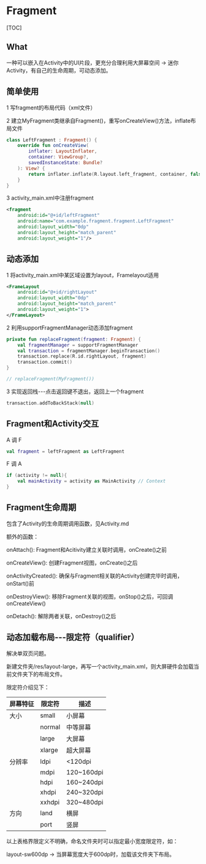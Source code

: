 # Fragment

[TOC]

## What

一种可以嵌入在Activity中的UI片段，更充分合理利用大屏幕空间 -> 迷你Activity，有自己的生命周期，可动态添加。

## 简单使用

1 写fragment的布局代码（xml文件）

2 建立MyFragment类继承自Fragment()，重写onCreateView()方法，inflate布局文件

```kotlin
class LeftFragment : Fragment() {
    override fun onCreateView(
        inflater: LayoutInflater,
        container: ViewGroup?,
        savedInstanceState: Bundle?
    ): View? {
        return inflater.inflate(R.layout.left_fragment, container, false)
    }
}
```

3 activity_main.xml中注册fragment

```xml
<fragment
    android:id="@+id/leftFragment"
    android:name="com.example.fragment.fragment.LeftFragment"
    android:layout_width="0dp"
    android:layout_height="match_parent"
    android:layout_weight="1"/>
```

## 动态添加

1 将activity_main.xml中某区域设置为layout，Framelayout适用

```xml
<FrameLayout
    android:id="@+id/rightLayout"
    android:layout_width="0dp"
    android:layout_height="match_parent"
    android:layout_weight="1">
</FrameLayout>
```

2 利用supportFragmentManager动态添加fragment

```kotlin
private fun replaceFragment(fragment: Fragment) {
    val fragmentManager = supportFragmentManager
    val transaction = fragmentManager.beginTransaction()
    transaction.replace(R.id.rightLayout, fragment)
    transaction.commit()
}

// replaceFragment(MyFragment())
```

3 实现返回栈---点击返回键不退出，返回上一个fragment

```kotlin
transaction.addToBackStack(null)
```

## Fragment和Activity交互

A 调 F

```kotlin
val fragment = leftFragment as LeftFragment
```

F 调 A

```kotlin
if (activity != null){
    val mainActivity = activity as MainActivity // Context
}
```

## Fragment生命周期

包含了Activity的生命周期调用函数，见Activity.md

额外的函数：

onAttach(): Fragment和Acitivity建立关联时调用，onCreate()之前

onCreateView(): 创建Fragment视图，onCreate()之后

onActivityCreated(): 确保与Fragment相关联的Activity创建完毕时调用，onStart()前

onDestroyView(): 移除Fragment关联的视图，onStop()之后，可回调onCreateView()

onDetach(): 解除两者关联，onDestroy()之后

## 动态加载布局---限定符（qualifier）

解决单双页问题。

新建文件夹/res/layout-large，再写一个activity_main.xml，则大屏硬件会加载当前文件夹下的布局文件。

限定符介绍见下：

| 屏幕特征 | 限定符 | 描述       |
| -------- | ------ | ---------- |
| 大小     | small  | 小屏幕     |
|          | normal | 中等屏幕   |
|          | large  | 大屏幕     |
|          | xlarge | 超大屏幕   |
| 分辨率   | ldpi   | <120dpi    |
|          | mdpi   | 120~160dpi |
|          | hdpi   | 160~240dpi |
|          | xhdpi  | 240~320dpi |
|          | xxhdpi | 320~480dpi |
| 方向     | land   | 横屏       |
|          | port   | 竖屏       |

以上表格界限定义不明确，命名文件夹时可以指定最小宽度限定符，如：

layout-sw600dp -> 当屏幕宽度大于600dp时，加载该文件夹下布局。